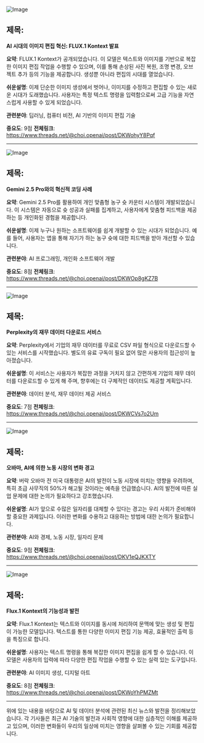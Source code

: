 ![Image](https://scontent-iad3-1.cdninstagram.com/v/t51.71878-15/503023235_1681110752515853_6970035757936959456_n.jpg?stp=dst-jpg_e35_tt6&_nc_cat=110&ccb=1-7&_nc_sid=18de74&_nc_ohc=PfjOlvBKi7oQ7kNvwGf_k0i&_nc_oc=AdmeRlT71D5OGiiV3k4as2xqD9htHyovXu3zom2HWA6nZzbztJVsZAWQ6yu6qK3jXd4&_nc_zt=23&_nc_ht=scontent-iad3-1.cdninstagram.com&edm=ACx9VUEEAAAA&_nc_gid=IP4O396UTl6fgvts14lukQ&oh=00_AfLvNRk9mh-tfwnc4r9vg-JRIaMs7o-Z-sMcjF7PfN556g&oe=68428F45)

## 제목:
**AI 시대의 이미지 편집 혁신: FLUX.1 Kontext 발표**

**요약**:
FLUX.1 Kontext가 공개되었습니다. 이 모델은 텍스트와 이미지를 기반으로 복잡한 이미지 편집 작업을 수행할 수 있으며, 이를 통해 손상된 사진 복원, 조명 변경, 오브젝트 추가 등의 기능을 제공합니다. 생성뿐 아니라 편집의 시대를 열었습니다.

**쉬운설명**:
이제 단순한 이미지 생성에서 벗어나, 이미지를 수정하고 편집할 수 있는 새로운 시대가 도래했습니다. 사용자는 특정 텍스트 명령을 입력함으로써 고급 기능을 자연스럽게 사용할 수 있게 되었습니다.

**관련분야**:
딥러닝, 컴퓨터 비전, AI 기반의 이미지 편집 기술

**중요도**: 9점
**전체링크**: https://www.threads.net/@choi.openai/post/DKWohyY8Pqf

---

![Image](https://scontent-iad3-1.cdninstagram.com/v/t51.71878-15/503118337_1213417366523778_3214337330215793506_n.jpg?stp=dst-jpg_e35_tt6&_nc_cat=108&ccb=1-7&_nc_sid=18de74&_nc_ohc=SO3dAwkdJo0Q7kNvwGaf5Dr&_nc_oc=Adlmv1rbkRztL0ruQFDPOBeIy8hGGOi34KaVJ2tfEMMIJB2rnpZgP6B_rBVLPf-gMQ8&_nc_zt=23&_nc_ht=scontent-iad3-1.cdninstagram.com&edm=ACx9VUEEAAAA&_nc_gid=IP4O396UTl6fgvts14lukQ&oh=00_AfKvEwRFDC8Ovy3tR3PM-CF7_4M99V_SmIkr9f9NjNxkOQ&oe=6842984D)

## 제목:
**Gemini 2.5 Pro와의 혁신적 코딩 사례**

**요약**:
Gemini 2.5 Pro를 활용하여 개인 맞춤형 농구 슛 카운터 시스템이 개발되었습니다. 이 시스템은 자동으로 슛 성공과 실패를 집계하고, 사용자에게 맞춤형 피드백을 제공하는 등 개인화된 경험을 제공합니다.

**쉬운설명**:
이제 누구나 원하는 소프트웨어를 쉽게 개발할 수 있는 시대가 되었습니다. 예를 들어, 사용자는 앱을 통해 자기가 하는 농구 슛에 대한 피드백을 받아 개선할 수 있습니다.

**관련분야**:
AI 프로그래밍, 개인화 소프트웨어 개발

**중요도**: 8점
**전체링크**: https://www.threads.net/@choi.openai/post/DKWOp8gKZ7B

---

![Image](https://scontent-iad3-1.cdninstagram.com/v/t51.75761-15/503011195_17910762105112832_2607924068270321650_n.jpg?stp=dst-jpg_e35_tt6&_nc_cat=102&ccb=1-7&_nc_sid=18de74&_nc_ohc=6NYunrCeVfYQ7kNvwEdsNV3&_nc_oc=AdnMWZdAycnKNzBm1isTJDUWHrcDjI_s0bCnceNZWyvcAcA2tozAE4H7KD92Rh1LYI0&_nc_zt=23&_nc_ht=scontent-iad3-1.cdninstagram.com&edm=ACx9VUEEAAAA&_nc_gid=IP4O396UTl6fgvts14lukQ&oh=00_AfI9pRxuDuMXAbhxxzgitlV0PJ6sEinHIwrGty-06HqhOA&oe=6842B77A)

## 제목:
**Perplexity의 재무 데이터 다운로드 서비스**

**요약**:
Perplexity에서 기업의 재무 데이터를 무료로 CSV 파일 형식으로 다운로드할 수 있는 서비스를 시작했습니다. 별도의 유료 구독이 필요 없어 많은 사용자의 접근성이 높아졌습니다.

**쉬운설명**:
이 서비스는 사용자가 복잡한 과정을 거치지 않고 간편하게 기업의 재무 데이터를 다운로드할 수 있게 해 주며, 향후에는 더 구체적인 데이터도 제공할 계획입니다.

**관련분야**:
데이터 분석, 재무 데이터 제공 서비스

**중요도**: 7점
**전체링크**: https://www.threads.net/@choi.openai/post/DKWCVs7o2Um

---

![Image](https://scontent-iad3-2.cdninstagram.com/v/t51.75761-15/503070812_17910762309112832_4378014849159568439_n.jpg?stp=dst-jpg_e35_tt6&_nc_cat=111&ccb=1-7&_nc_sid=18de74&_nc_ohc=X2Qc-I7z2csQ7kNvwHjKV1w&_nc_oc=AdkSTOAvyntmFC4wNzUA949AjWpKCia5OBCBjkEQItQ2ots3aMnodKGvHrYEa_YahJE&_nc_zt=23&_nc_ht=scontent-iad3-2.cdninstagram.com&edm=ACx9VUEEAAAA&_nc_gid=IP4O396UTl6fgvts14lukQ&oh=00_AfIMOjlvVR7xdFZz6YhFuJheVXofNalpLTbJeR-PbQ1mTA&oe=6842B2F5)

## 제목:
**오바마, AI에 의한 노동 시장의 변화 경고**

**요약**:
버락 오바마 전 미국 대통령은 AI의 발전이 노동 시장에 미치는 영향을 우려하며, 특히 초급 사무직의 50%가 해고될 것이라는 예측을 언급했습니다. AI의 발전에 따른 실업 문제에 대한 논의가 필요하다고 강조했습니다.

**쉬운설명**:
AI가 앞으로 수많은 일자리를 대체할 수 있다는 경고는 우리 사회가 준비해야 할 중요한 과제입니다. 이러한 변화를 수용하고 대응하는 방법에 대한 논의가 필요합니다.

**관련분야**:
AI와 경제, 노동 시장, 일자리 문제

**중요도**: 9점
**전체링크**: https://www.threads.net/@choi.openai/post/DKV1eQJKXTY

---

![Image](https://scontent-iad3-1.cdninstagram.com/v/t51.71878-15/503022639_17910816756112832_3840484067318436377_n.jpg?stp=dst-jpg_e35_tt6&_nc_cat=103&ccb=1-7&_nc_sid=18de74&_nc_ohc=2KLNeiU1FuIQ7kNvwFrK-h2&_nc_oc=Adn9NI7ULHel51SvBsU2hsTbXin1jhRiWvFOKwOHaog0zs_u2Uclx44_JsN6SxCC0D8&_nc_zt=23&_nc_ht=scontent-iad3-1.cdninstagram.com&edm=ACx9VUEEAAAA&_nc_gid=IP4O396UTl6fgvts14lukQ&oh=00_AfLYD_YYSP255ZHORGr5oi-bqqXJ1PTXQRBNJ1ycS9STOw&oe=6842A99D)

## 제목:
**Flux.1 Kontext의 기능성과 발전**

**요약**:
Flux.1 Kontext는 텍스트와 이미지를 동시에 처리하여 문맥에 맞는 생성 및 편집이 가능한 모델입니다. 텍스트를 통한 다양한 이미지 편집 기능 제공, 효율적인 출력 등을 특징으로 합니다.

**쉬운설명**:
사용자는 텍스트 명령을 통해 복잡한 이미지 편집을 쉽게 할 수 있습니다. 이 모델은 사용자의 입력에 따라 다양한 편집 작업을 수행할 수 있는 실력 있는 도구입니다.

**관련분야**:
AI 이미지 생성, 디지털 아트

**중요도**: 8점
**전체링크**: https://www.threads.net/@choi.openai/post/DKWoYhPMZMt

---

위에 있는 내용을 바탕으로 AI 및 데이터 분석에 관련된 최신 뉴스와 발전을 정리해보았습니다. 각 기사들은 최근 AI 기술의 발전과 사회적 영향에 대한 심층적인 이해를 제공하고 있으며, 이러한 변화들이 우리의 일상에 미치는 영향을 살펴볼 수 있는 기회를 제공합니다.